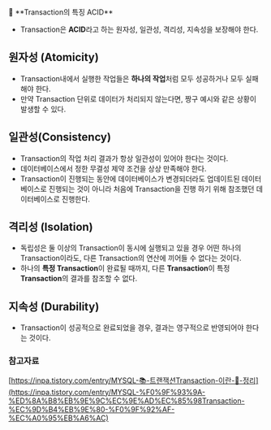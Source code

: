 <aside>
🚀 **Transaction의 특징 ACID**

</aside>

- Transaction은 **ACID**라고 하는 원자성, 일관성, 격리성, 지속성을 보장해야 한다.

## 원자성 (Atomicity)

- Transaction내에서 실행한 작업들은 **하나의 작업**처럼 모두 성공하거나 모두 실패해야 한다.
- 만약 Transaction 단위로 데이터가 처리되지 않는다면, 짱구 예시와 같은 상황이 발생할 수 있다.

## 일관성(Consistency)

- Transaction의 작업 처리 결과가 항상 일관성이 있어야 한다는 것이다.
- 데이터베이스에서 정한 무결성 제약 조건을 상상 만족해야 한다.
- Transaction이 진행되는 동안에 데이터베이스가 변경되더라도 업데이트된 데이터베이스로 진행되는 것이 아니라 처음에 Transaction을 진행 하기 위해 참조했던 데이터베이스로 진행한다.

## 격리성 (Isolation)

- 독립성은 둘 이상의 Transaction이 동시에 실행되고 있을 경우 어떤 하나의 Transaction이라도, 다른 Transaction의 연산에 끼어들 수 없다는 것이다.
- 하나의 **특정 Transaction**이 완료될 때까지, 다른 **Transaction**이 특정 **Transaction**의 결과를 참조할 수 없다.

## 지속성 (**Durability)**

- Transaction이 성공적으로 완료되었을 경우, 결과는 영구적으로 반영되어야 한다는 것이다.

### 참고자료

[https://inpa.tistory.com/entry/MYSQL-📚-트랜잭션Transaction-이란-💯-정리](https://inpa.tistory.com/entry/MYSQL-%F0%9F%93%9A-%ED%8A%B8%EB%9E%9C%EC%9E%AD%EC%85%98Transaction-%EC%9D%B4%EB%9E%80-%F0%9F%92%AF-%EC%A0%95%EB%A6%AC)
